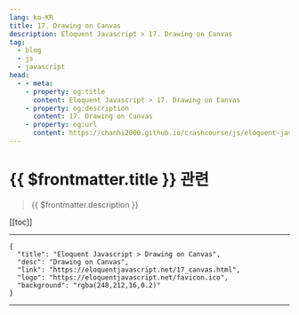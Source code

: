 ```yaml
---
lang: ko-KR
title: 17. Drawing on Canvas
description: Eloquent Javascript > 17. Drawing on Canvas
tag: 
  - blog
  - js
  - javascript
head:
  - - meta:
    - property: og:title
      content: Eloquent Javascript > 17. Drawing on Canvas
    - property: og:description
      content: 17. Drawing on Canvas
    - property: og:url
      content: https://chanhi2000.github.io/crashcourse/js/eloquent-javascript/17.html
---
```


# {{ $frontmatter.title }} 관련

> {{ $frontmatter.description }}

[[toc]]

---

```component VPCard
{
  "title": "Eloquent Javascript > Drawing on Canvas",
  "desc": "Drawing on Canvas",
  "link": "https://eloquentjavascript.net/17_canvas.html",
  "logo": "https://eloquentjavascript.net/favicon.ico",
  "background": "rgba(248,212,16,0.2)"
}
```

---

<TagLinks />
